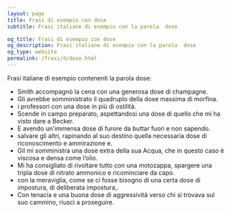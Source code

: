 ```yaml
---
layout: page
title: Frasi di esempio con dose 
subtitle: Frasi italiane di esempio con la parola  dose

og_title: Frasi di esempio con dose 
og_description: Frasi italiane di esempio con la parola  dose
og_type: website
permalink: /frasi/d/dose.html
---
```


Frasi italiane di esempio contenenti la parola dose:


- Smith accompagnò la cena con una generosa dose di champagne.
- Gli avrebbe somministrato il quadruplo della dose massima di morfina.
- i professori con una dose in più di ostilità.
- Scende in campo preparato, aspettandosi una dose di quello che mi ha visto dare a Becker.
- E avendo un'immensa dose di furore da buttar fuori e non sapendo.
- salvare gli altri, rapinando al suo destino quella necessaria dose di riconoscimento e ammirazione e.
- Gil mi somministra una dose extra della sua Acqua, che in questo caso è viscosa e densa come l’olio.
- Mi ha consigliato di rivoltare tutto con una motozappa, spargere una tripla dose di nitrato ammonico e ricominciare da capo.
- con la meraviglia, come se ci fosse bisogno di una certa dose di impostura, di deliberata impostura,.
- Con tenacia e una buona dose di aggressività verso chi si trovava sul suo cammino, riuscì a proseguire.
